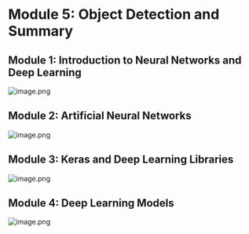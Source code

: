 

# Module 5: Object Detection and Summary
## Module 1: Introduction to Neural Networks and Deep Learning
![image.png](https://prod-files-secure.s3.us-west-2.amazonaws.com/03e82b26-cccb-4906-bb56-adabcbdc0655/a8d40bcb-c482-4026-8872-311e16b2dc63/image.png?X-Amz-Algorithm=AWS4-HMAC-SHA256&X-Amz-Content-Sha256=UNSIGNED-PAYLOAD&X-Amz-Credential=ASIAZI2LB466TTWCXJAE%2F20250206%2Fus-west-2%2Fs3%2Faws4_request&X-Amz-Date=20250206T122953Z&X-Amz-Expires=3600&X-Amz-Security-Token=IQoJb3JpZ2luX2VjEEQaCXVzLXdlc3QtMiJIMEYCIQDNxQqxR3%2BUpp9ooJlXlSZcZmQvB45mVid1%2BGdHCe%2BQAQIhAJW4asaeqQII8nuqZHyCASYCZviZVdwqGetGZb9F9R%2BWKv8DCF0QABoMNjM3NDIzMTgzODA1IgxwHtBhh5slVjliWJ0q3AOOQOT2DSAfjGTbC%2BTKzQuF%2FEZ9fJrtqWbCwKBcQnrDk5K6zoawy89KG%2FFqHB9ZNWcvgFIdE9QpSpbO1O3ZHiDv36eVSh%2FBd3v%2FqU91H2X1rlKjghGy6oew7DrHNXNyiRp02eDeWmqPdAHub2lVCm0raxDTKzwsRn%2BPXDKVojbTlbcIdFkG%2FRAzKU9EpAblIHfZ98jVNRkiaxwVJKPA3uk7hQSrY5b0GkXGQa4JNmzxBHQrv1o2T44%2FsU0PuL6HjXNV8KBwdnOPF2me3txJWbfbNnTbmjY05LaSICTxxQQ9H3z5okNgMnCDiVnQaDxqZigwEQ09OENl0kzpkzZPBdug4EwqPJ%2BFuS%2FvWhV2qNG5J%2BINvLX9a6HDm8cM2QhyFWlufjSt6Qc9GS%2B2%2FtLON2iX5msTX4t0db58xpWY9%2FHD3qC06JTHyp74Ry7PqN5qzT5PA0%2BJBEAHHgB9OeIdvUcN7UUJUkRVoHistGJiL6tRuDXqUZgbqHCS%2Bn094xx7nZFOtTueqiJipnH3J%2BEHJV%2B5ZI0cGhBshWC8fg6pAqlPYhNS6iizXyDlbugQpvQ6NWyxm2q%2F3m%2BWJc2PUdEUHkyTNvgLh17nX9soI6xgUC49nTIrTcKp3s4DgTVAqDCAxJK9BjqkAbr2YtGjjp1DYciRp7f9VxZnNfFXYynwhi3KiGO46qirGvLbXZ%2Fm0oWkVSXCmsAWQuRqq4jQeWyywPAdk2DcIbG2QhZES94JpQQsY%2BQvm5GGusfhI%2BMBS6Pq%2FnjDGxD1YE0wWvAjB90iy6MsJ9lr%2Bt8BSDmCvvzYdJRipp475ds8fNDIRMWEZ0w8Vv9nKBEOc%2FukcFqIfJdsegx9uZk4ivN%2F%2BIoA&X-Amz-Signature=1a9968a629197deadf611ede1d5d0ef1be9bb5e43b97930971321273107e0e27&X-Amz-SignedHeaders=host&x-id=GetObject)
## Module 2: Artificial Neural Networks
![image.png](https://prod-files-secure.s3.us-west-2.amazonaws.com/03e82b26-cccb-4906-bb56-adabcbdc0655/5157ca89-62da-41d9-a98f-6432b71047a9/image.png?X-Amz-Algorithm=AWS4-HMAC-SHA256&X-Amz-Content-Sha256=UNSIGNED-PAYLOAD&X-Amz-Credential=ASIAZI2LB466TTWCXJAE%2F20250206%2Fus-west-2%2Fs3%2Faws4_request&X-Amz-Date=20250206T122953Z&X-Amz-Expires=3600&X-Amz-Security-Token=IQoJb3JpZ2luX2VjEEQaCXVzLXdlc3QtMiJIMEYCIQDNxQqxR3%2BUpp9ooJlXlSZcZmQvB45mVid1%2BGdHCe%2BQAQIhAJW4asaeqQII8nuqZHyCASYCZviZVdwqGetGZb9F9R%2BWKv8DCF0QABoMNjM3NDIzMTgzODA1IgxwHtBhh5slVjliWJ0q3AOOQOT2DSAfjGTbC%2BTKzQuF%2FEZ9fJrtqWbCwKBcQnrDk5K6zoawy89KG%2FFqHB9ZNWcvgFIdE9QpSpbO1O3ZHiDv36eVSh%2FBd3v%2FqU91H2X1rlKjghGy6oew7DrHNXNyiRp02eDeWmqPdAHub2lVCm0raxDTKzwsRn%2BPXDKVojbTlbcIdFkG%2FRAzKU9EpAblIHfZ98jVNRkiaxwVJKPA3uk7hQSrY5b0GkXGQa4JNmzxBHQrv1o2T44%2FsU0PuL6HjXNV8KBwdnOPF2me3txJWbfbNnTbmjY05LaSICTxxQQ9H3z5okNgMnCDiVnQaDxqZigwEQ09OENl0kzpkzZPBdug4EwqPJ%2BFuS%2FvWhV2qNG5J%2BINvLX9a6HDm8cM2QhyFWlufjSt6Qc9GS%2B2%2FtLON2iX5msTX4t0db58xpWY9%2FHD3qC06JTHyp74Ry7PqN5qzT5PA0%2BJBEAHHgB9OeIdvUcN7UUJUkRVoHistGJiL6tRuDXqUZgbqHCS%2Bn094xx7nZFOtTueqiJipnH3J%2BEHJV%2B5ZI0cGhBshWC8fg6pAqlPYhNS6iizXyDlbugQpvQ6NWyxm2q%2F3m%2BWJc2PUdEUHkyTNvgLh17nX9soI6xgUC49nTIrTcKp3s4DgTVAqDCAxJK9BjqkAbr2YtGjjp1DYciRp7f9VxZnNfFXYynwhi3KiGO46qirGvLbXZ%2Fm0oWkVSXCmsAWQuRqq4jQeWyywPAdk2DcIbG2QhZES94JpQQsY%2BQvm5GGusfhI%2BMBS6Pq%2FnjDGxD1YE0wWvAjB90iy6MsJ9lr%2Bt8BSDmCvvzYdJRipp475ds8fNDIRMWEZ0w8Vv9nKBEOc%2FukcFqIfJdsegx9uZk4ivN%2F%2BIoA&X-Amz-Signature=c3c7355de0f7e1e11e53cb94cdbc49307156f43f197d656f43aade05fcc996de&X-Amz-SignedHeaders=host&x-id=GetObject)
## Module 3: Keras and Deep Learning Libraries
![image.png](https://prod-files-secure.s3.us-west-2.amazonaws.com/03e82b26-cccb-4906-bb56-adabcbdc0655/5089ce50-05f1-470d-ad42-42503bf1df5f/image.png?X-Amz-Algorithm=AWS4-HMAC-SHA256&X-Amz-Content-Sha256=UNSIGNED-PAYLOAD&X-Amz-Credential=ASIAZI2LB466TTWCXJAE%2F20250206%2Fus-west-2%2Fs3%2Faws4_request&X-Amz-Date=20250206T122953Z&X-Amz-Expires=3600&X-Amz-Security-Token=IQoJb3JpZ2luX2VjEEQaCXVzLXdlc3QtMiJIMEYCIQDNxQqxR3%2BUpp9ooJlXlSZcZmQvB45mVid1%2BGdHCe%2BQAQIhAJW4asaeqQII8nuqZHyCASYCZviZVdwqGetGZb9F9R%2BWKv8DCF0QABoMNjM3NDIzMTgzODA1IgxwHtBhh5slVjliWJ0q3AOOQOT2DSAfjGTbC%2BTKzQuF%2FEZ9fJrtqWbCwKBcQnrDk5K6zoawy89KG%2FFqHB9ZNWcvgFIdE9QpSpbO1O3ZHiDv36eVSh%2FBd3v%2FqU91H2X1rlKjghGy6oew7DrHNXNyiRp02eDeWmqPdAHub2lVCm0raxDTKzwsRn%2BPXDKVojbTlbcIdFkG%2FRAzKU9EpAblIHfZ98jVNRkiaxwVJKPA3uk7hQSrY5b0GkXGQa4JNmzxBHQrv1o2T44%2FsU0PuL6HjXNV8KBwdnOPF2me3txJWbfbNnTbmjY05LaSICTxxQQ9H3z5okNgMnCDiVnQaDxqZigwEQ09OENl0kzpkzZPBdug4EwqPJ%2BFuS%2FvWhV2qNG5J%2BINvLX9a6HDm8cM2QhyFWlufjSt6Qc9GS%2B2%2FtLON2iX5msTX4t0db58xpWY9%2FHD3qC06JTHyp74Ry7PqN5qzT5PA0%2BJBEAHHgB9OeIdvUcN7UUJUkRVoHistGJiL6tRuDXqUZgbqHCS%2Bn094xx7nZFOtTueqiJipnH3J%2BEHJV%2B5ZI0cGhBshWC8fg6pAqlPYhNS6iizXyDlbugQpvQ6NWyxm2q%2F3m%2BWJc2PUdEUHkyTNvgLh17nX9soI6xgUC49nTIrTcKp3s4DgTVAqDCAxJK9BjqkAbr2YtGjjp1DYciRp7f9VxZnNfFXYynwhi3KiGO46qirGvLbXZ%2Fm0oWkVSXCmsAWQuRqq4jQeWyywPAdk2DcIbG2QhZES94JpQQsY%2BQvm5GGusfhI%2BMBS6Pq%2FnjDGxD1YE0wWvAjB90iy6MsJ9lr%2Bt8BSDmCvvzYdJRipp475ds8fNDIRMWEZ0w8Vv9nKBEOc%2FukcFqIfJdsegx9uZk4ivN%2F%2BIoA&X-Amz-Signature=82053e6035132fecf167e15c306b77915676494420d1d3f44c14934c45bbecee&X-Amz-SignedHeaders=host&x-id=GetObject)
## Module 4: Deep Learning Models
![image.png](https://prod-files-secure.s3.us-west-2.amazonaws.com/03e82b26-cccb-4906-bb56-adabcbdc0655/4e22fcb0-cfbc-4d28-b961-b9b8fde071f0/image.png?X-Amz-Algorithm=AWS4-HMAC-SHA256&X-Amz-Content-Sha256=UNSIGNED-PAYLOAD&X-Amz-Credential=ASIAZI2LB466TTWCXJAE%2F20250206%2Fus-west-2%2Fs3%2Faws4_request&X-Amz-Date=20250206T122953Z&X-Amz-Expires=3600&X-Amz-Security-Token=IQoJb3JpZ2luX2VjEEQaCXVzLXdlc3QtMiJIMEYCIQDNxQqxR3%2BUpp9ooJlXlSZcZmQvB45mVid1%2BGdHCe%2BQAQIhAJW4asaeqQII8nuqZHyCASYCZviZVdwqGetGZb9F9R%2BWKv8DCF0QABoMNjM3NDIzMTgzODA1IgxwHtBhh5slVjliWJ0q3AOOQOT2DSAfjGTbC%2BTKzQuF%2FEZ9fJrtqWbCwKBcQnrDk5K6zoawy89KG%2FFqHB9ZNWcvgFIdE9QpSpbO1O3ZHiDv36eVSh%2FBd3v%2FqU91H2X1rlKjghGy6oew7DrHNXNyiRp02eDeWmqPdAHub2lVCm0raxDTKzwsRn%2BPXDKVojbTlbcIdFkG%2FRAzKU9EpAblIHfZ98jVNRkiaxwVJKPA3uk7hQSrY5b0GkXGQa4JNmzxBHQrv1o2T44%2FsU0PuL6HjXNV8KBwdnOPF2me3txJWbfbNnTbmjY05LaSICTxxQQ9H3z5okNgMnCDiVnQaDxqZigwEQ09OENl0kzpkzZPBdug4EwqPJ%2BFuS%2FvWhV2qNG5J%2BINvLX9a6HDm8cM2QhyFWlufjSt6Qc9GS%2B2%2FtLON2iX5msTX4t0db58xpWY9%2FHD3qC06JTHyp74Ry7PqN5qzT5PA0%2BJBEAHHgB9OeIdvUcN7UUJUkRVoHistGJiL6tRuDXqUZgbqHCS%2Bn094xx7nZFOtTueqiJipnH3J%2BEHJV%2B5ZI0cGhBshWC8fg6pAqlPYhNS6iizXyDlbugQpvQ6NWyxm2q%2F3m%2BWJc2PUdEUHkyTNvgLh17nX9soI6xgUC49nTIrTcKp3s4DgTVAqDCAxJK9BjqkAbr2YtGjjp1DYciRp7f9VxZnNfFXYynwhi3KiGO46qirGvLbXZ%2Fm0oWkVSXCmsAWQuRqq4jQeWyywPAdk2DcIbG2QhZES94JpQQsY%2BQvm5GGusfhI%2BMBS6Pq%2FnjDGxD1YE0wWvAjB90iy6MsJ9lr%2Bt8BSDmCvvzYdJRipp475ds8fNDIRMWEZ0w8Vv9nKBEOc%2FukcFqIfJdsegx9uZk4ivN%2F%2BIoA&X-Amz-Signature=93073c11c32abc495451abe5688269e34b92baa19419e30138a48659a48b7374&X-Amz-SignedHeaders=host&x-id=GetObject)
